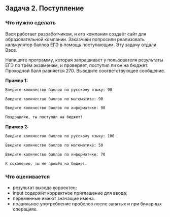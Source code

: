 ## Задача 2. Поступление
### Что нужно сделать

Вася работает разработчиком, и его компания создаёт сайт для образовательной компании. Заказчики попросили реализовать калькулятор баллов ЕГЭ в помощь поступающим. Эту задачу отдали Васе.

Напишите программу, которая запрашивает у пользователя результаты ЕГЭ по трём экзаменам, и проверяет, поступил ли он на бюджет. Проходной балл равняется 270. Выведите соответствующее сообщение.

**Пример 1:**
```bash
Введите количество баллов по русскому языку: 90

Введите количество баллов по математике: 90

Введите количество баллов по информатике: 90

Поздравляю, ты поступил на бюджет!
```


**Пример 2:**
```bash
Введите количество баллов по русскому языку: 100

Введите количество баллов по математике: 50

Введите количество баллов по информатике: 70

К сожалению, ты не прошёл на бюджет.
```

### Что оценивается
- результат вывода корректен;
- input содержит корректное приглашение для ввода;
- переменные имеют значащие имена.
- правильное употребление пробелов после запятых и при бинарных операциях.